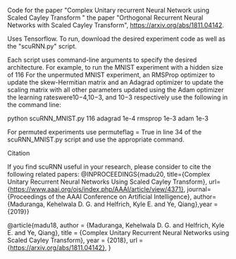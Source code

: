 Code for the paper "Complex Unitary recurrent Neural Network using Scaled Cayley Transform " the paper "Orthogonal Recurrent Neural Networks with Scaled Cayley Transform", https://arxiv.org/abs/1811.04142.

Uses Tensorflow. To run, download the desired experiment code as well as the "scuRNN.py" script.

Each script uses command-line arguments to specify the desired architecture. For example, to run the MNIST experiment with a hidden size of 116 For the unpermuted MNIST experiment, an RMSProp optimizer to update the skew-Hermitian matrix and an Adagrad optimizer to update the scaling matrix with all other parameters updated using the Adam optimizer the learning rateswere10−4,10−3, and 10−3 respectively use the following in the command line:


python scuRNN_MNIST.py 116 adagrad 1e-4 rmsprop 1e-3 adam 1e-3

For permuted experiments use permuteflag = True in line 34 of the scuRNN_MNIST.py script and use the appropriate command.

Citation

If you find scuRNN useful in your research, please consider to cite the following related papers:
@INPROCEEDINGS{madu20, title={Complex Unitary Recurrent Neural Networks Using Scaled Cayley Transform}, url={https://www.aaai.org/ojs/index.php/AAAI/article/view/4371}, journal={Proceedings of the AAAI Conference on Artificial Intelligence}, author={Maduranga, Kehelwala D. G. and Helfrich, Kyle E. and Ye, Qiang},year ={2019}}


@article{madu18, author = {Maduranga, Kehelwala D. G. and Helfrich, Kyle E. and Ye, Qiang}, title = {Complex Unitary Recurrent Neural Networks using Scaled Cayley Transform}, year = {2018}, url = {https://arxiv.org/abs/1811.04142},
 }

